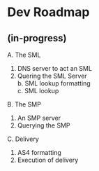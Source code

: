 # Dev Roadmap
## (in-progress)

A. The SML  
1. DNS server to act an SML  
2. Quering the SML Server  
    b. SML lookup formatting  
    c. SML lookup  

B. The SMP  
1. An SMP server
1. Querying the SMP  

C. Delivery 
1. AS4 formatting
1. Execution of delivery
